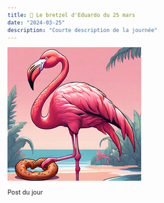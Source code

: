 ```yaml
---
title: 🥨 Le bretzel d'Eduardo du 25 mars
date: "2024-03-25"
description: "Courte description de la journée"
---
```


![Bretzel d'Eduardo](../bretzel_eduardo.png)

Post du jour